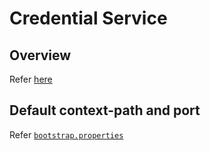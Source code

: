 # Credential Service

## Overview
Refer [here](https://docs.mosip.io/1.2.0/modules/id-repository#credential-service)

## Default context-path and port
Refer [`bootstrap.properties`](src/main/resources/bootstrap.properties)
